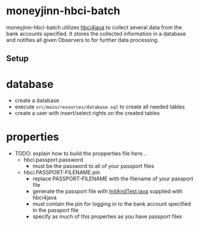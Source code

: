 # moneyjinn-hbci-batch

moneyjinn-hbci-batch utilizes [hbci4java](https://github.com/willuhn/hbci4java) to collect several data from the bank
accounts specified. It stores the collected information in a database and notifies all given Observers to for further
data processing.

## Setup

# database

- create a database
- execute `src/main/resources/database.sql` to create all needed tables
- create a user with insert/select rights on the created tables

# properties

- TODO: explain how to build the propperties file here...
    * hbci.passport.password
        * must be the password to all of your passport files
    * hbci.PASSPORT-FILENAME.pin
        * replace PASSPORT-FILENAME with the filename of your passport file
        * generate the passport file
          with [InitAndTest.java](https://github.com/hbci4j/hbci4java/blob/master/src/main/java/org/kapott/hbci/tools/InitAndTest.java)
          supplied with hbci4java
        * must contain the pin for logging in to the bank account specified in the passport file
        * specify as much of this properties as you have passport files